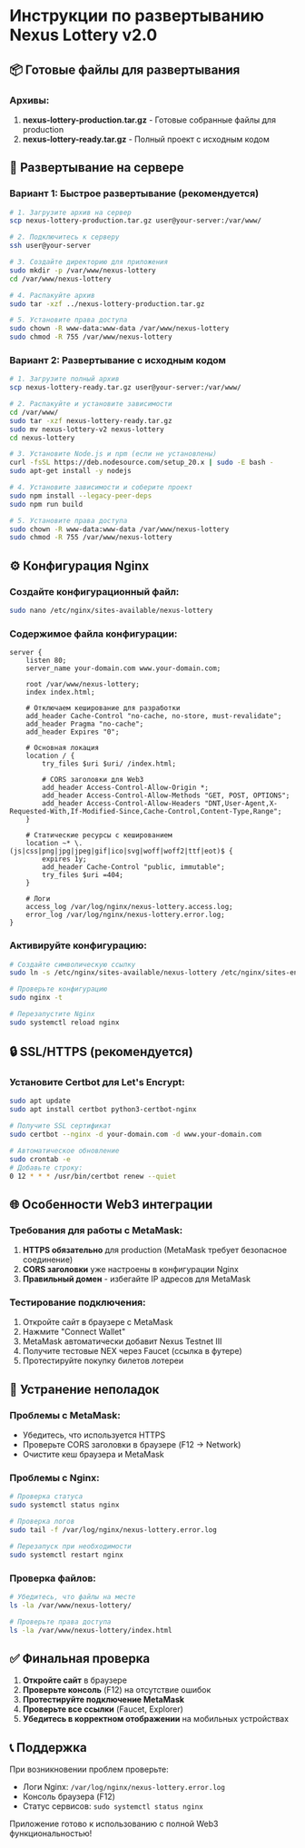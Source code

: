 # Инструкции по развертыванию Nexus Lottery v2.0

## 📦 Готовые файлы для развертывания

### Архивы:
1. **nexus-lottery-production.tar.gz** - Готовые собранные файлы для production
2. **nexus-lottery-ready.tar.gz** - Полный проект с исходным кодом

## 🚀 Развертывание на сервере

### Вариант 1: Быстрое развертывание (рекомендуется)

```bash
# 1. Загрузите архив на сервер
scp nexus-lottery-production.tar.gz user@your-server:/var/www/

# 2. Подключитесь к серверу
ssh user@your-server

# 3. Создайте директорию для приложения
sudo mkdir -p /var/www/nexus-lottery
cd /var/www/nexus-lottery

# 4. Распакуйте архив
sudo tar -xzf ../nexus-lottery-production.tar.gz

# 5. Установите права доступа
sudo chown -R www-data:www-data /var/www/nexus-lottery
sudo chmod -R 755 /var/www/nexus-lottery
```

### Вариант 2: Развертывание с исходным кодом

```bash
# 1. Загрузите полный архив
scp nexus-lottery-ready.tar.gz user@your-server:/var/www/

# 2. Распакуйте и установите зависимости
cd /var/www/
sudo tar -xzf nexus-lottery-ready.tar.gz
sudo mv nexus-lottery-v2 nexus-lottery
cd nexus-lottery

# 3. Установите Node.js и npm (если не установлены)
curl -fsSL https://deb.nodesource.com/setup_20.x | sudo -E bash -
sudo apt-get install -y nodejs

# 4. Установите зависимости и соберите проект
sudo npm install --legacy-peer-deps
sudo npm run build

# 5. Установите права доступа
sudo chown -R www-data:www-data /var/www/nexus-lottery
sudo chmod -R 755 /var/www/nexus-lottery
```

## ⚙️ Конфигурация Nginx

### Создайте конфигурационный файл:

```bash
sudo nano /etc/nginx/sites-available/nexus-lottery
```

### Содержимое файла конфигурации:

```nginx
server {
    listen 80;
    server_name your-domain.com www.your-domain.com;
    
    root /var/www/nexus-lottery;
    index index.html;
    
    # Отключаем кеширование для разработки
    add_header Cache-Control "no-cache, no-store, must-revalidate";
    add_header Pragma "no-cache";
    add_header Expires "0";
    
    # Основная локация
    location / {
        try_files $uri $uri/ /index.html;
        
        # CORS заголовки для Web3
        add_header Access-Control-Allow-Origin *;
        add_header Access-Control-Allow-Methods "GET, POST, OPTIONS";
        add_header Access-Control-Allow-Headers "DNT,User-Agent,X-Requested-With,If-Modified-Since,Cache-Control,Content-Type,Range";
    }
    
    # Статические ресурсы с кешированием
    location ~* \.(js|css|png|jpg|jpeg|gif|ico|svg|woff|woff2|ttf|eot)$ {
        expires 1y;
        add_header Cache-Control "public, immutable";
        try_files $uri =404;
    }
    
    # Логи
    access_log /var/log/nginx/nexus-lottery.access.log;
    error_log /var/log/nginx/nexus-lottery.error.log;
}
```

### Активируйте конфигурацию:

```bash
# Создайте символическую ссылку
sudo ln -s /etc/nginx/sites-available/nexus-lottery /etc/nginx/sites-enabled/

# Проверьте конфигурацию
sudo nginx -t

# Перезапустите Nginx
sudo systemctl reload nginx
```

## 🔒 SSL/HTTPS (рекомендуется)

### Установите Certbot для Let's Encrypt:

```bash
sudo apt update
sudo apt install certbot python3-certbot-nginx

# Получите SSL сертификат
sudo certbot --nginx -d your-domain.com -d www.your-domain.com

# Автоматическое обновление
sudo crontab -e
# Добавьте строку:
0 12 * * * /usr/bin/certbot renew --quiet
```

## 🌐 Особенности Web3 интеграции

### Требования для работы с MetaMask:
1. **HTTPS обязательно** для production (MetaMask требует безопасное соединение)
2. **CORS заголовки** уже настроены в конфигурации Nginx
3. **Правильный домен** - избегайте IP адресов для MetaMask

### Тестирование подключения:
1. Откройте сайт в браузере с MetaMask
2. Нажмите "Connect Wallet"
3. MetaMask автоматически добавит Nexus Testnet III
4. Получите тестовые NEX через Faucet (ссылка в футере)
5. Протестируйте покупку билетов лотереи

## 🔧 Устранение неполадок

### Проблемы с MetaMask:
- Убедитесь, что используется HTTPS
- Проверьте CORS заголовки в браузере (F12 → Network)
- Очистите кеш браузера и MetaMask

### Проблемы с Nginx:
```bash
# Проверка статуса
sudo systemctl status nginx

# Проверка логов
sudo tail -f /var/log/nginx/nexus-lottery.error.log

# Перезапуск при необходимости
sudo systemctl restart nginx
```

### Проверка файлов:
```bash
# Убедитесь, что файлы на месте
ls -la /var/www/nexus-lottery/

# Проверьте права доступа
ls -la /var/www/nexus-lottery/index.html
```

## ✅ Финальная проверка

1. **Откройте сайт** в браузере
2. **Проверьте консоль** (F12) на отсутствие ошибок
3. **Протестируйте подключение MetaMask**
4. **Проверьте все ссылки** (Faucet, Explorer)
5. **Убедитесь в корректном отображении** на мобильных устройствах

## 📞 Поддержка

При возникновении проблем проверьте:
- Логи Nginx: `/var/log/nginx/nexus-lottery.error.log`
- Консоль браузера (F12)
- Статус сервисов: `sudo systemctl status nginx`

Приложение готово к использованию с полной Web3 функциональностью!

